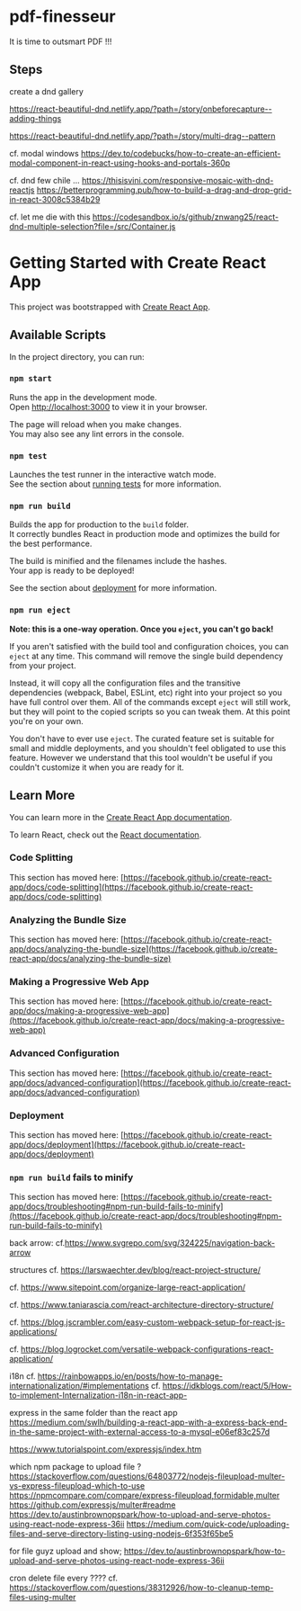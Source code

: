 # pdf-finesseur
It is time to outsmart PDF !!!

## Steps

create a dnd gallery

https://react-beautiful-dnd.netlify.app/?path=/story/onbeforecapture--adding-things

https://react-beautiful-dnd.netlify.app/?path=/story/multi-drag--pattern

cf. modal windows https://dev.to/codebucks/how-to-create-an-efficient-modal-component-in-react-using-hooks-and-portals-360p

cf. dnd few chile ... https://thisisvini.com/responsive-mosaic-with-dnd-reactjs
https://betterprogramming.pub/how-to-build-a-drag-and-drop-grid-in-react-3008c5384b29

cf. let me die with this https://codesandbox.io/s/github/znwang25/react-dnd-multiple-selection?file=/src/Container.js

# Getting Started with Create React App

This project was bootstrapped with [Create React App](https://github.com/facebook/create-react-app).

## Available Scripts

In the project directory, you can run:

### `npm start`

Runs the app in the development mode.\
Open [http://localhost:3000](http://localhost:3000) to view it in your browser.

The page will reload when you make changes.\
You may also see any lint errors in the console.

### `npm test`

Launches the test runner in the interactive watch mode.\
See the section about [running tests](https://facebook.github.io/create-react-app/docs/running-tests) for more information.

### `npm run build`

Builds the app for production to the `build` folder.\
It correctly bundles React in production mode and optimizes the build for the best performance.

The build is minified and the filenames include the hashes.\
Your app is ready to be deployed!

See the section about [deployment](https://facebook.github.io/create-react-app/docs/deployment) for more information.

### `npm run eject`

**Note: this is a one-way operation. Once you `eject`, you can't go back!**

If you aren't satisfied with the build tool and configuration choices, you can `eject` at any time. This command will remove the single build dependency from your project.

Instead, it will copy all the configuration files and the transitive dependencies (webpack, Babel, ESLint, etc) right into your project so you have full control over them. All of the commands except `eject` will still work, but they will point to the copied scripts so you can tweak them. At this point you're on your own.

You don't have to ever use `eject`. The curated feature set is suitable for small and middle deployments, and you shouldn't feel obligated to use this feature. However we understand that this tool wouldn't be useful if you couldn't customize it when you are ready for it.

## Learn More

You can learn more in the [Create React App documentation](https://facebook.github.io/create-react-app/docs/getting-started).

To learn React, check out the [React documentation](https://reactjs.org/).

### Code Splitting

This section has moved here: [https://facebook.github.io/create-react-app/docs/code-splitting](https://facebook.github.io/create-react-app/docs/code-splitting)

### Analyzing the Bundle Size

This section has moved here: [https://facebook.github.io/create-react-app/docs/analyzing-the-bundle-size](https://facebook.github.io/create-react-app/docs/analyzing-the-bundle-size)

### Making a Progressive Web App

This section has moved here: [https://facebook.github.io/create-react-app/docs/making-a-progressive-web-app](https://facebook.github.io/create-react-app/docs/making-a-progressive-web-app)

### Advanced Configuration

This section has moved here: [https://facebook.github.io/create-react-app/docs/advanced-configuration](https://facebook.github.io/create-react-app/docs/advanced-configuration)

### Deployment

This section has moved here: [https://facebook.github.io/create-react-app/docs/deployment](https://facebook.github.io/create-react-app/docs/deployment)

### `npm run build` fails to minify

This section has moved here: [https://facebook.github.io/create-react-app/docs/troubleshooting#npm-run-build-fails-to-minify](https://facebook.github.io/create-react-app/docs/troubleshooting#npm-run-build-fails-to-minify)



back arrow: cf.https://www.svgrepo.com/svg/324225/navigation-back-arrow 


structures
cf. https://larswaechter.dev/blog/react-project-structure/

cf. https://www.sitepoint.com/organize-large-react-application/

cf. https://www.taniarascia.com/react-architecture-directory-structure/

cf. https://blog.jscrambler.com/easy-custom-webpack-setup-for-react-js-applications/

cf. https://blog.logrocket.com/versatile-webpack-configurations-react-application/

i18n
cf. https://rainbowapps.io/en/posts/how-to-manage-internationalization/#implementations
cf. https://idkblogs.com/react/5/How-to-implement-Internalization-i18n-in-react-app-


express in the same folder than the react app
https://medium.com/swlh/building-a-react-app-with-a-express-back-end-in-the-same-project-with-external-access-to-a-mysql-e06ef83c257d

https://www.tutorialspoint.com/expressjs/index.htm

which npm package to upload file ?
https://stackoverflow.com/questions/64803772/nodejs-fileupload-multer-vs-express-fileupload-which-to-use
https://npmcompare.com/compare/express-fileupload,formidable,multer
https://github.com/expressjs/multer#readme
https://dev.to/austinbrownopspark/how-to-upload-and-serve-photos-using-react-node-express-36ii
https://medium.com/quick-code/uploading-files-and-serve-directory-listing-using-nodejs-6f353f65be5

for file guyz upload and show;
https://dev.to/austinbrownopspark/how-to-upload-and-serve-photos-using-react-node-express-36ii

cron delete file every ????
cf. https://stackoverflow.com/questions/38312926/how-to-cleanup-temp-files-using-multer